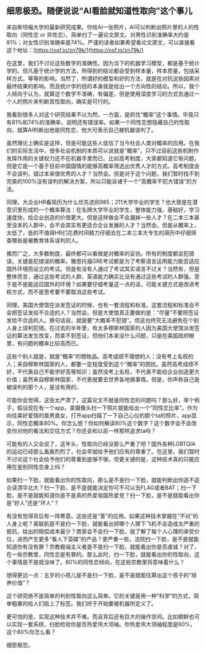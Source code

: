 ## 细思极恐。随便说说“AI看脸就知道性取向”这个事儿

来自斯坦福大学的最新研究成果。你给AI一张照片，AI可以判断出照片里的人的性取向（同性恋 or 异性恋）。简单扫了一遍论文原文。对男性识别准确率大约是81%；对女性识别准确率是74%。严谨的读者如果希望看论文原文，可以直接看这个地址：[https://osf.io/zn79k/](https://osf.io/zn79k/)

在这里，我们不讨论这些数字的准确性。因为当下的机器学习模型，都是基于统计学的。但凡基于统计学的方法，所得到的结论都会受到样本量，样本质量，包括采样方式，等等的影响。当然了，所谓好的模型和好的方法，就是在对抗这些因素对最终结果的影响。而且统计学的目的本身就是给出一个方向性的结论。所以，我个人倾向于认为，就算这个数字不准确，有偏差，但是使用深度学习的方式去通过一个人的照片来判断其性取向，确实是可行的。

我看到很多人对这个研究结果不以为然。一方面，是抓住“概率”这个事情。毕竟只有81%和74%的准确率，说明还有错误率。如果一个同性恋想隐藏自己的性取向，就算AI判断出他是同性恋，他大可表示自己被机器误判了。

虽然理论上确实是这样，但是可能这些人低估了当今社会人类对概率的应用。在我们的实际生活中，很多社会机制的本质可以说就是“概率”，只不过目前这些机制作发挥作用的关键权力还不在机器手里而已。比如高考制度，大家都知道它有问题，但是它是一个基于目前中国国情的能够高概率筛选出优秀人才的方式。高考制度会不会误判，错过本来很优秀的人才？当然会。但是对于这个问题，我们暂时找不到完美的100%没有误判的解决方案，所以只能诉诸于一个“高概率不犯大错误”的方法。

同理，大企业HR看简历为什么优先选则985；211大学毕业的学生？也大致是在潜意识里形成的一个概率算法：在名牌大学毕业的学生，整体能力强，基础好，学习速度快，给企业创造的价值更大。但是这样做会不会漏掉一些人才？在二本三本甚至没本的人群中，会不会其实有更适合企业发展的人才？当然会。但是从概率上，太低了，低的不值得HR们花费时间精力仔细去在二本三本大专生的简历中仔细筛查哪些是被教育体系误判的人。

推而广之，大多数制度，最终都可以看做是对概率的妥协。所有的制度都会犯错误，关键是犯错误的概率。雅思托福GRE考试都是为了考察语言运用能力能否适应国外环境而设立的考试。但是有没有人通过了考试其实语言不过关？当然有，但是整体而言，通过这些考试的人群，英语能力确实比没有通过这些考试的人群强。至于是不是能适应国外的环境？如果要仔细考量这一点的话，可能关键方式是改进考核方式，而不是思考要不要取消这些考试。

同理，美国大使馆在派发签证的时候，也有一套流程和标准。这套流程和标准会不会把签证发给不合适的人？当然会。但是大使馆真正要做的是：“尽量”不要把签证发给不合适的人。换句话说，就是要“大概率不犯错”。但这也终究无法避免在个别人身上误判犯错。在过去的半年里，有太多穆斯林国家的人因为美国大使馆派发签证的算法发生改变，而拿不到签证。但他们本来没什么问题，只是在美国政府眼里，有问题的概率比较高而已。

这些个别人就是，就是“概率”的牺牲品。高考成绩不理想的人；没有考上名校的人；来自穆斯林国家的人，都要一定程度受到这个“概率”的困扰。虽然高考成绩不好，不代表自己不能学好高等知识；虽然没考上名校，不代表不能给企业创造更大价值；虽然来自穆斯林国家，不代表就要去世界各地搞事情。但是，你声称自己是被误判的那个人，是没有用的。

可能你会觉得，这些太严肃了，这篇论文不就是同性恋的问题吗？那么好，举个例子，假设现在有一个app，拿摄像头扫一下照片就能给出一个“同性恋比率”。作为向往美好爱情的直男直女，打开app扫描了一下自己心仪的那个ta的照片，app显示，同性恋概率80%。你怎么想？你如何解读80%这个数字？这个数字会不会改变你对他的看法和交往方式？你还会和以前一样那样追求ta吗？

可能有的人又会说了，这年头，性取向已经没那么严重了吧？国外各种LGBTQIA的运动已经那么轰轰烈烈了，社会早就给予他们应有的尊重了。在这里，我们暂时不讨论这个社会给予他们的尊重到底够不够。但更关键的是，这种技术真的只能应用在鉴别同性恋身上吗？

如果扫一下脸，就能看出你的性取向，那么是不是扫一下脸，就能判断出你适不适合读清华北大？扫一下脸，是不是就能决定你可不可以去FLAG或者BAT；扫一下脸，是不是就能知道你是不是真的热爱祖国热爱党？扫一下脸，是不是就能看出你是“好人”还是“坏人”？

有没有觉得背后有一阵寒意。这些还是“善”的应用。如果这种技术掌握在“不对”的人身上呢？美联航是不是扫一下脸，就能看出把哪个人撵下飞机不会造成太严重的抵抗，给出的赔偿成本最少？商家会不会扫一下脸，就了解了每个人心理的承受价位，进而产生更多“看人下菜碟”的产品？更严重一些，法院扫一下脸，是不是就能知道你有没有罪？宗教极端主义者是不是扫一下脸，就能看出你是否虔诚？对了，在一些宗教里，同性恋是有罪的。那么此时，扫一下脸，就能看出你的性取向，这个事情是不是就没味了。80%的同性恋倾向，在这些宗教里将意味着什么？

想得更远一点：五岁的小孩儿是不是扫一下脸，是不是就能估算出这个孩子的“培养价值”？

这个研究绝不是简单的判别性取向这么简单。它的关键是用一种“科学”的方式，简单粗暴的给人们贴上了标签。我们终于开始要被机器所定义了。

更可怕的是，实现这种技术并不难。而且背后还有巨大的操作空间。比如朝鲜也可以实现一套系统，扫脸检验你是否热爱伟大领袖。你热爱伟大领袖程度是80%，这个80%你怎么看？

细思极恐。
